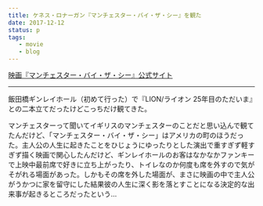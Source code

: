 ```yaml
---
title: ケネス・ロナーガン『マンチェスター・バイ・ザ・シー』を観た
date: 2017-12-12
status: p
tags:
   - movie
   - blog
---
```


[映画『マンチェスター・バイ・ザ・シー』公式サイト](http://www.manchesterbythesea.jp/)

---

飯田橋ギンレイホール（初めて行った）で『LION/ライオン 25年目のただいま』との二本立てだったけどこっちだけ観てきた。

マンチェスターって聞いてイギリスのマンチェスターのことだと思い込んで観てたんだけど、「マンチェスター・バイ・ザ・シー」はアメリカの町のほうだった。主人公の人生に起きたことをひじょうにゆったりとした演出で重すぎず軽すぎず描く映画で関心したんだけど、ギンレイホールのお客はなかなかファンキーで上映中最前席で好きに立ち上がったり、トイレなのか何度も席を外すので気がそがれる場面があった。しかもその席を外した場面が、まさに映画の中で主人公がうかつに家を留守にした結果彼の人生に深く影を落とすことになる決定的な出来事が起きるところだったという…

